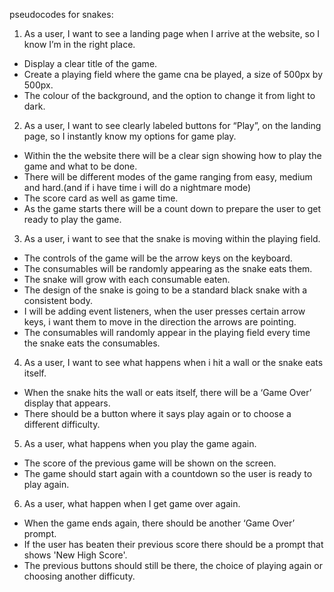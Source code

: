 pseudocodes for snakes:
1. As a user, I want to see a landing page when I arrive at the website, so I know I’m in the right place.
- Display a clear title of the game.
- Create a playing field where the game cna be played, a size of 500px by 500px.
- The colour of the background, and the option to change it from light to dark.
2. As a user, I want to see clearly labeled buttons for “Play”, on the landing page, so I instantly know my options for game play.
- Within the the website there will be a clear sign showing how to play the game and what to be done.
- There will be different modes of the game ranging from easy, medium and hard.(and if i have time i will do a nightmare mode)
- The score card as well as game time.
- As the game starts there will be a count down to prepare the user to get ready to play the game.
3. As a user, i want to see that the snake is moving within the playing field.
- The controls of the game will be the arrow keys on the keyboard.
- The consumables will be randomly appearing as the snake eats them.
- The snake will grow with each consumable eaten.
- The design of the snake is going to be a standard black snake with a consistent body.
- I will be adding event listeners, when the user presses certain arrow keys, i want them to move in the direction the arrows are pointing.
- The consumables will randomly appear in the playing field every time the snake eats the consumables.
4. As a user, I want to see what happens when i hit a wall or the snake eats itself.
- When the snake hits the wall or eats itself, there will be a ‘Game Over’ display that appears.
- There should be a button where it says play again or to choose a different difficulty.
5. As a user, what happens when you play the game again.
- The score of the previous game will be shown on the screen.
- The game should start again with a countdown so the user is ready to play again.
6. As a user, what happen when I get game over again.
- When the game ends again, there should be another ‘Game Over’ prompt.
- If the user has beaten their previous score there should be a prompt that shows 'New High Score'.
- The previous buttons should still be there, the choice of playing again or choosing another difficuty.
